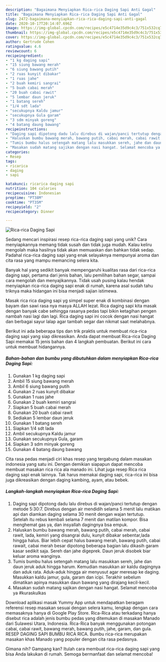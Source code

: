 ```yaml
---
description: "Bagaimana Menyiapkan Rica-rica Daging Sapi Anti Gagal"
title: "Bagaimana Menyiapkan Rica-rica Daging Sapi Anti Gagal"
slug: 2472-bagaimana-menyiapkan-rica-rica-daging-sapi-anti-gagal
date: 2020-10-17T20:14:07.696Z
image: https://img-global.cpcdn.com/recipes/e5c4714e35d9c4c3/751x532cq70/rica-rica-daging-sapi-foto-resep-utama.jpg
thumbnail: https://img-global.cpcdn.com/recipes/e5c4714e35d9c4c3/751x532cq70/rica-rica-daging-sapi-foto-resep-utama.jpg
cover: https://img-global.cpcdn.com/recipes/e5c4714e35d9c4c3/751x532cq70/rica-rica-daging-sapi-foto-resep-utama.jpg
author: Gertrude Cohen
ratingvalue: 4.6
reviewcount: 6
recipeingredient:
- "1 kg daging sapi"
- "15 siung bawang merah"
- "6 siung bawang putih"
- "2 ruas kunyit dibakar"
- "1 ruas jahe"
- "2 buah kemiri sangrai"
- "5 buah cabai merah"
- "20 buah cabai rawit"
- "5 lembar daun jeruk"
- "1 batang sereh"
- "1/4 sdt lada"
- "secukupnya Kaldu jamur"
- "secukupnya Gula garam"
- "3 sdm minyak goreng"
- "4 batang daung bawang"
recipeinstructions:
- "Daging sapi dipotong dadu lalu direbus di wajan/panci tertutup dengan metode 5:30:7. Direbus dengan air mendidih selama 5 menit lalu matikan api dan diamkan daging selama 30 menit dengan wajan tertutup. Setelah itu rebus kembali selama 7 menit dan matilan kompor. Bisa menghemat gas ya, dan insyallah dagingnya bsa empuk."
- "Haluskan bumbu bawang merah, bawang putih, cabai merah, cabai rawit, lada, kemiri yang disangrai dulu, kunyit dibakar sebentar,lada hingga halus. Biar lebih cepat halus bawang merah, bawang putih, cabai rawait, cabai merah besar dipotong beberapa bagian lalu dikasih garam kasar sedikit saja. Sereh dan jahe digeprek. Daun jeruk disobek biar keluar aroma wanginya."
- "Tumis bumbu halus setengah matang lalu masukkan sereh, jahe dan daun jeruk aduk hingga harum. Kemudian masukkan air kaldu dagingnya dan aduk rata. Aduk-aduk hingga air menyusut agar meresap ke daging. Masukkan kaldu jamur, gula, garam dan icipi. Terakhir sebelum dimatikan apinya masukkan daun bawang yang dirajang kecil-kecil."
- "Masakan sudah matang sajikan dengan nasi hangat. Selamat mencoba ya #kuraskulkas"
categories:
- Resep
tags:
- ricarica
- daging
- sapi

katakunci: ricarica daging sapi 
nutrition: 104 calories
recipecuisine: Indonesian
preptime: "PT38M"
cooktime: "PT35M"
recipeyield: "2"
recipecategory: Dinner

---
```



![Rica-rica Daging Sapi](https://img-global.cpcdn.com/recipes/e5c4714e35d9c4c3/751x532cq70/rica-rica-daging-sapi-foto-resep-utama.jpg)

Sedang mencari inspirasi resep rica-rica daging sapi yang unik? Cara menyiapkannya memang tidak susah dan tidak juga mudah. Kalau keliru mengolah maka hasilnya tidak akan memuaskan dan bahkan tidak sedap. Padahal rica-rica daging sapi yang enak selayaknya mempunyai aroma dan cita rasa yang mampu memancing selera kita.

Banyak hal yang sedikit banyak mempengaruhi kualitas rasa dari rica-rica daging sapi, pertama dari jenis bahan, lalu pemilihan bahan segar, sampai cara mengolah dan menyajikannya. Tidak usah pusing kalau hendak menyiapkan rica-rica daging sapi enak di rumah, karena asal sudah tahu triknya maka hidangan ini bisa menjadi sajian istimewa.

Masak rica rica daging sapi yg simpel super enak di kombinasi dengan bayam dan sawi rasa nya masya ALLAH lezat. Rica daging sapi kita masak dengan banyak cabe sehingga rasanya pedas tapi bikin ketagihan pengen nambah nasi lagi dan lagi. Rica daging sapi ini cocok dengan nasi hangat dan berbagai sayur lalap agar tambah segar dan nikmat saat melahabnya.


Berikut ini ada beberapa tips dan trik praktis untuk membuat rica-rica daging sapi yang siap dikreasikan. Anda dapat membuat Rica-rica Daging Sapi memakai 15 jenis bahan dan 4 langkah pembuatan. Berikut ini cara untuk membuat hidangannya.

<!--inarticleads1-->

##### Bahan-bahan dan bumbu yang dibutuhkan dalam menyiapkan Rica-rica Daging Sapi:

1. Gunakan 1 kg daging sapi
1. Ambil 15 siung bawang merah
1. Ambil 6 siung bawang putih
1. Gunakan 2 ruas kunyit dibakar
1. Gunakan 1 ruas jahe
1. Gunakan 2 buah kemiri sangrai
1. Siapkan 5 buah cabai merah
1. Gunakan 20 buah cabai rawit
1. Sediakan 5 lembar daun jeruk
1. Gunakan 1 batang sereh
1. Siapkan 1/4 sdt lada
1. Ambil secukupnya Kaldu jamur
1. Gunakan secukupnya Gula, garam
1. Siapkan 3 sdm minyak goreng
1. Gunakan 4 batang daung bawang


Cita rasa pedas menjadi ciri khas resep yang tergabung dalam masakan indonesia yang satu ini. Dengan demikian siapapun dapat mencoba membuat masakan rica rica ala manado ini. Lihat juga resep Rica rica daging sapi enak lainnya. Tak harus memakai daging sapi, rica-rica ini bisa juga dikreasikan dengan daging kambing, ayam, atau bebek. 

<!--inarticleads2-->

##### Langkah-langkah menyiapkan Rica-rica Daging Sapi:

1. Daging sapi dipotong dadu lalu direbus di wajan/panci tertutup dengan metode 5:30:7. Direbus dengan air mendidih selama 5 menit lalu matikan api dan diamkan daging selama 30 menit dengan wajan tertutup. Setelah itu rebus kembali selama 7 menit dan matilan kompor. Bisa menghemat gas ya, dan insyallah dagingnya bsa empuk.
1. Haluskan bumbu bawang merah, bawang putih, cabai merah, cabai rawit, lada, kemiri yang disangrai dulu, kunyit dibakar sebentar,lada hingga halus. Biar lebih cepat halus bawang merah, bawang putih, cabai rawait, cabai merah besar dipotong beberapa bagian lalu dikasih garam kasar sedikit saja. Sereh dan jahe digeprek. Daun jeruk disobek biar keluar aroma wanginya.
1. Tumis bumbu halus setengah matang lalu masukkan sereh, jahe dan daun jeruk aduk hingga harum. Kemudian masukkan air kaldu dagingnya dan aduk rata. Aduk-aduk hingga air menyusut agar meresap ke daging. Masukkan kaldu jamur, gula, garam dan icipi. Terakhir sebelum dimatikan apinya masukkan daun bawang yang dirajang kecil-kecil.
1. Masakan sudah matang sajikan dengan nasi hangat. Selamat mencoba ya #kuraskulkas


Download aplikasi masak Yummy App untuk mendapatkan beragam referensi resep masakan sesuai dengan selera kamu, lengkap dengan cara memasaknya hanya di Google Play Store. Rica-Rica atau terkadang hanya disebut rica adalah jenis bumbu pedas yang ditemukan di masakan Manado dari Sulawesi Utara, Indonesia. Rica-Rica banyak menggunakan potongan cabai, cabai rawit, bawang merah, bawang putih, jahe, garam, dan gula. RESEP DAGING SAPI BUMBU RICA RICA. Bumbu rica-rica merupakan masakan khas Manado yang populer dengan cita rasa pedasnya. 

Gimana nih? Gampang kan? Itulah cara membuat rica-rica daging sapi yang bisa Anda lakukan di rumah. Semoga bermanfaat dan selamat mencoba!
